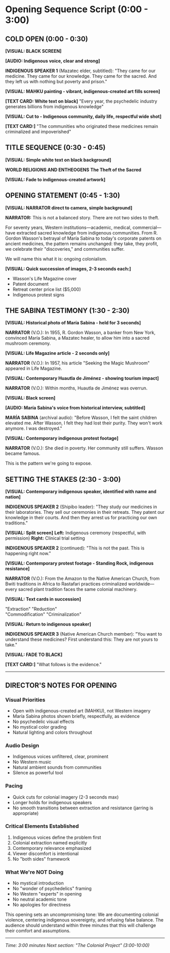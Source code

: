 # Opening Sequence Script (0:00 - 3:00)

## COLD OPEN (0:00 - 0:30)

**[VISUAL: BLACK SCREEN]**

**[AUDIO: Indigenous voice, clear and strong]**

**INDIGENOUS SPEAKER 1** (Mazatec elder, subtitled):
"They came for our medicine. They came for our knowledge. They came for the sacred. And they left us with nothing but poverty and prison."

**[VISUAL: MAHKU painting - vibrant, indigenous-created art fills screen]**

**[TEXT CARD: White text on black]**
"Every year, the psychedelic industry generates billions from indigenous knowledge"

**[VISUAL: Cut to - Indigenous community, daily life, respectful wide shot]**

**[TEXT CARD:]**
"The communities who originated these medicines remain criminalized and impoverished"

## TITLE SEQUENCE (0:30 - 0:45)

**[VISUAL: Simple white text on black background]**

**WORLD RELIGIONS AND ENTHEOGENS**
**The Theft of the Sacred**

**[VISUAL: Fade to indigenous-created artwork]**

## OPENING STATEMENT (0:45 - 1:30)

**[VISUAL: NARRATOR direct to camera, simple background]**

**NARRATOR:**
This is not a balanced story. There are not two sides to theft.

For seventy years, Western institutions—academic, medical, commercial—have extracted sacred knowledge from indigenous communities. From R. Gordon Wasson's betrayal of María Sabina to today's corporate patents on ancient medicines, the pattern remains unchanged: they take, they profit, we celebrate their "discoveries," and communities suffer.

We will name this what it is: ongoing colonialism.

**[VISUAL: Quick succession of images, 2-3 seconds each:]**

- Wasson's Life Magazine cover
- Patent document
- Retreat center price list ($5,000)
- Indigenous protest signs

## THE SABINA TESTIMONY (1:30 - 2:30)

**[VISUAL: Historical photo of María Sabina - held for 3 seconds]**

**NARRATOR** (V.O.):
In 1955, R. Gordon Wasson, a banker from New York, convinced María Sabina, a Mazatec healer, to allow him into a sacred mushroom ceremony.

**[VISUAL: Life Magazine article - 2 seconds only]**

**NARRATOR** (V.O.):
In 1957, his article "Seeking the Magic Mushroom" appeared in Life Magazine.

**[VISUAL: Contemporary Huautla de Jiménez - showing tourism impact]**

**NARRATOR** (V.O.):
Within months, Huautla de Jiménez was overrun.

**[VISUAL: Black screen]**

**[AUDIO: María Sabina's voice from historical interview, subtitled]**

**MARÍA SABINA** (archival audio):
"Before Wasson, I felt the saint children elevated me. After Wasson, I felt they had lost their purity. They won't work anymore. I was destroyed."

**[VISUAL: Contemporary indigenous protest footage]**

**NARRATOR** (V.O.):
She died in poverty. Her community still suffers. Wasson became famous.

This is the pattern we're going to expose.

## SETTING THE STAKES (2:30 - 3:00)

**[VISUAL: Contemporary indigenous speaker, identified with name and nation]**

**INDIGENOUS SPEAKER 2** (Shipibo leader):
"They study our medicines in their laboratories. They sell our ceremonies in their retreats. They patent our knowledge in their courts. And then they arrest us for practicing our own traditions."

**[VISUAL: Split screen]**
**Left:** Indigenous ceremony (respectful, with permission)
**Right:** Clinical trial setting

**INDIGENOUS SPEAKER 2** (continued):
"This is not the past. This is happening right now."

**[VISUAL: Contemporary protest footage - Standing Rock, indigenous resistance]**

**NARRATOR** (V.O.):
From the Amazon to the Native American Church, from Bwiti traditions in Africa to Rastafari practices criminalized worldwide—every sacred plant tradition faces the same colonial machinery.

**[VISUAL: Text cards in succession]**

"Extraction"
"Reduction"  
"Commodification"
"Criminalization"

**[VISUAL: Return to indigenous speaker]**

**INDIGENOUS SPEAKER 3** (Native American Church member):
"You want to understand these medicines? First understand this: They are not yours to take."

**[VISUAL: FADE TO BLACK]**

**[TEXT CARD:]**
"What follows is the evidence."

---

## DIRECTOR'S NOTES FOR OPENING

### Visual Priorities

- Open with indigenous-created art (MAHKU), not Western imagery
- María Sabina photos shown briefly, respectfully, as evidence
- No psychedelic visual effects
- No mystical color grading
- Natural lighting and colors throughout

### Audio Design

- Indigenous voices unfiltered, clear, prominent
- No Western music
- Natural ambient sounds from communities
- Silence as powerful tool

### Pacing

- Quick cuts for colonial imagery (2-3 seconds max)
- Longer holds for indigenous speakers
- No smooth transitions between extraction and resistance (jarring is appropriate)

### Critical Elements Established

1. Indigenous voices define the problem first
2. Colonial extraction named explicitly  
3. Contemporary relevance emphasized
4. Viewer discomfort is intentional
5. No "both sides" framework

### What We're NOT Doing

- No mystical introduction
- No "wonder of psychedelics" framing
- No Western "experts" in opening
- No neutral academic tone
- No apologies for directness

This opening sets an uncompromising tone: We are documenting colonial violence, centering indigenous sovereignty, and refusing false balance. The audience should understand within three minutes that this will challenge their comfort and assumptions.

---

*Time: 3:00 minutes*
*Next section: "The Colonial Project" (3:00-10:00)*
